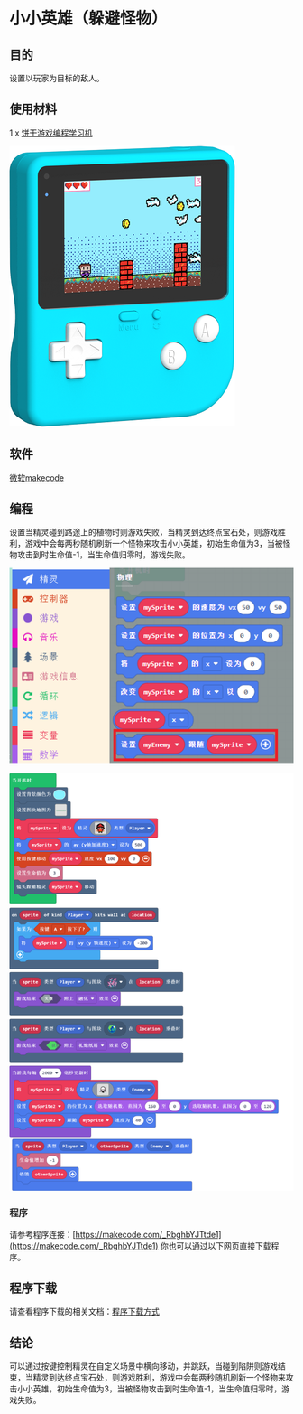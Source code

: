 # 小小英雄（躲避怪物）

## 目的

设置以玩家为目标的敌人。

## 使用材料

1 x [饼干游戏编程学习机](https://item.taobao.com/item.htm?spm=a1z10.5-c-s.w4002-18602834185.82.51a95ccfE1IJt1&id=644090757603)

![retro-case-01-01.png](./images/retro-case-01-01.png)

## 软件

[微软makecode](https://arcade.makecode.com/)

## 编程

设置当精灵碰到路途上的植物时则游戏失败，当精灵到达终点宝石处，则游戏胜利，游戏中会每两秒随机刷新一个怪物来攻击小小英雄，初始生命值为3，当被怪物攻击到时生命值-1，当生命值归零时，游戏失败。

![8.1.PNG](./images/8.1.PNG)

![retro-gg-7.png](./images/retro-gg-7.png)

### 程序

请参考程序连接：[https://makecode.com/_RbghbYJTtde1](https://makecode.com/_RbghbYJTtde1)
你也可以通过以下网页直接下载程序。

## 程序下载

请查看程序下载的相关文档：[程序下载方式](https://www.yuque.com/elecfreaks-learn/retro/wxo25w)

## 结论

可以通过按键控制精灵在自定义场景中横向移动，并跳跃，当碰到陷阱则游戏结束，当精灵到达终点宝石处，则游戏胜利，游戏中会每两秒随机刷新一个怪物来攻击小小英雄，初始生命值为3，当被怪物攻击到时生命值-1，当生命值归零时，游戏失败。

